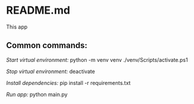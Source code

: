 # README.md

This app

## Common commands:

*Start virtual environment:*
python -m venv venv 
./venv/Scripts/activate.ps1

*Stop virtual environment:*
deactivate

*Install dependencies:*
pip install -r requirements.txt

*Run app:*
python main.py



